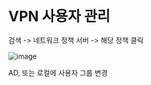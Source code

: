 # VPN 사용자 관리

검색 -> 네트워크 정책 서버 -> 해당 정책 클릭

![image](https://user-images.githubusercontent.com/38831314/116633770-510d9d00-a995-11eb-9541-5055a35e2e70.png)

AD, 또는 로컬에 사용자 그룹 변경
